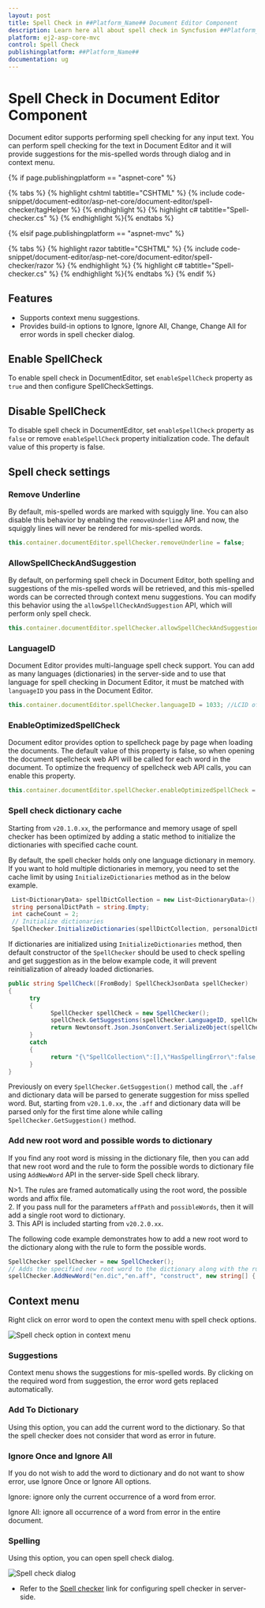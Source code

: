 ```yaml
---
layout: post
title: Spell Check in ##Platform_Name## Document Editor Component
description: Learn here all about spell check in Syncfusion ##Platform_Name## Document Editor component of Syncfusion Essential JS 2 and more.
platform: ej2-asp-core-mvc
control: Spell Check
publishingplatform: ##Platform_Name##
documentation: ug
---
```



# Spell Check in Document Editor Component

Document editor supports performing spell checking for any input text. You can perform spell checking for the text in Document Editor and it will provide suggestions for the mis-spelled words through dialog and in context menu.

{% if page.publishingplatform == "aspnet-core" %}

{% tabs %}
{% highlight cshtml tabtitle="CSHTML" %}
{% include code-snippet/document-editor/asp-net-core/document-editor/spell-checker/tagHelper %}
{% endhighlight %}
{% highlight c# tabtitle="Spell-checker.cs" %}
{% endhighlight %}{% endtabs %}

{% elsif page.publishingplatform == "aspnet-mvc" %}

{% tabs %}
{% highlight razor tabtitle="CSHTML" %}
{% include code-snippet/document-editor/asp-net-core/document-editor/spell-checker/razor %}
{% endhighlight %}
{% highlight c# tabtitle="Spell-checker.cs" %}
{% endhighlight %}{% endtabs %}
{% endif %}



## Features

* Supports context menu suggestions.
* Provides build-in options to Ignore, Ignore All, Change, Change All for error words in spell checker dialog.

## Enable SpellCheck

To enable spell check in DocumentEditor, set `enableSpellCheck` property as `true` and then configure SpellCheckSettings.

## Disable SpellCheck

To disable spell check in DocumentEditor, set `enableSpellCheck` property as `false` or remove `enableSpellCheck` property initialization code. The default value of this property is false.

## Spell check settings

### Remove Underline

By default, mis-spelled words are marked with squiggly line. You can also disable this behavior by enabling the `removeUnderline` API and now, the squiggly lines will never be rendered for mis-spelled words.

```typescript
this.container.documentEditor.spellChecker.removeUnderline = false;
```

### AllowSpellCheckAndSuggestion

By default, on performing spell check in Document Editor, both spelling and suggestions of the mis-spelled words will be retrieved, and this mis-spelled words can be corrected through context menu suggestions. You can modify this behavior using the `allowSpellCheckAndSuggestion` API, which will perform only spell check.

```typescript
this.container.documentEditor.spellChecker.allowSpellCheckAndSuggestion = false;
```

### LanguageID

Document Editor provides multi-language spell check support. You can add as many languages (dictionaries) in the server-side and to use that language for spell checking in Document Editor, it must be matched with `languageID` you pass in the Document Editor.

```typescript
this.container.documentEditor.spellChecker.languageID = 1033; //LCID of "en-us";
```

### EnableOptimizedSpellCheck

Document editor provides option to spellcheck page by page when loading the documents. The default value of this property is false, so when opening the document spellcheck web API will be called for each word in the document. To optimize the frequency of spellcheck web API calls, you can enable this property.

```typescript
this.container.documentEditor.spellChecker.enableOptimizedSpellCheck = true;
```

### Spell check dictionary cache

Starting from `v20.1.0.xx`, the performance and memory usage of spell checker has been optimized by adding a static method to initialize the dictionaries with specified cache count.

By default, the spell checker holds only one language dictionary in memory. If you want to hold multiple dictionaries in memory, you need to set the cache limit by using `InitializeDictionaries` method as in the below example.

```csharp
 List<DictionaryData> spellDictCollection = new List<DictionaryData>();
 string personalDictPath = string.Empty;
 int cacheCount = 2;
 // Initialize dictionaries
 SpellChecker.InitializeDictionaries(spellDictCollection, personalDictPath, cacheCount);
```

If dictionaries are initialized using `InitializeDictionaries` method, then default constructor of the `SpellChecker` should be used to check spelling and get suggestion as in the below example code, it will prevent reinitialization of already loaded dictionaries.

```csharp
public string SpellCheck([FromBody] SpellCheckJsonData spellChecker)
{
      try
      {
            SpellChecker spellCheck = new SpellChecker();
            spellCheck.GetSuggestions(spellChecker.LanguageID, spellChecker.TexttoCheck, spellChecker.CheckSpelling, spellChecker.CheckSuggestion, spellChecker.AddWord);
            return Newtonsoft.Json.JsonConvert.SerializeObject(spellCheck);
      }
      catch
      {
            return "{\"SpellCollection\":[],\"HasSpellingError\":false,\"Suggestions\":null}";
      }
}
```

Previously on every `SpellChecker.GetSuggestion()` method call, the `.aff` and dictionary data will be parsed to generate suggestion for miss spelled word. But, starting from `v20.1.0.xx`, the `.aff` and dictionary data will be parsed only for the first time alone while calling `SpellChecker.GetSuggestion()` method.

### Add new root word and possible words to dictionary

If you find any root word is missing in the dictionary file, then you can add that new root word and the rule to form the possible words to dictionary file using `AddNewWord` API in the server-side Spell check library.

N>1. The rules are framed automatically using the root word, the possible words and affix file.
<br/>2. If you pass null for the parameters `affPath` and `possibleWords`, then it will add a single root word to dictionary.
<br/>3. This API is included starting from `v20.2.0.xx`.

The following code example demonstrates how to add a new root word to the dictionary along with the rule to form the possible words.

```csharp
SpellChecker spellChecker = new SpellChecker();
// Adds the specified new root word to the dictionary along with the rule to form the possible words.
spellChecker.AddNewWord("en.dic","en.aff", "construct", new string[] { "constructs", "reconstruct", "constructed", "constructive" });
```

## Context menu

Right click on error word to open the context menu with spell check options.

![Spell check option in context menu](images/spell-check-menu.png)

### Suggestions

Context menu shows the suggestions for mis-spelled words. By clicking on the required word from suggestion, the error word gets replaced automatically.

### Add To Dictionary

Using this option, you can add the current word to the dictionary. So that the spell checker does not consider that word as error in future.

### Ignore Once and Ignore All

If you do not wish to add the word to dictionary and do not want to show error, use Ignore Once or Ignore All options.

Ignore: ignore only the current occurrence of a word from error.

Ignore All: ignore all occurrence of a word from error in the entire document.

### Spelling

Using this option, you can open spell check dialog.

![Spell check dialog](images/spell-check-dialog.png)

* Refer to the [Spell checker](https://github.com/SyncfusionExamples/EJ2-DocumentEditor-WebServices) link for configuring spell checker in server-side.